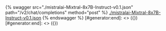 [#generator:start]: <> ({ "template": "openapi" })
[#generator:start]: <> ({ "template": "openapi" })
{% swagger src="./mistralai-Mixtral-8x7B-Instruct-v0.1.json" path="/v2/chat/completions" method="post" %}
[./mistralai-Mixtral-8x7B-Instruct-v0.1.json](./mistralai-Mixtral-8x7B-Instruct-v0.1.json)
{% endswagger %}
[#generator:end]: <> ({})
[#generator:end]: <> ({})